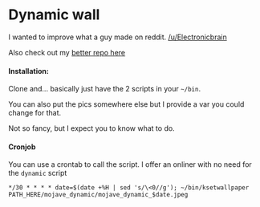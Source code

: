 # Dynamic wall

I wanted to improve what a guy made on reddit. [/u/Electronicbrain](https://www.reddit.com/r/unixporn/comments/a7mga5/plasma_a_clone_of_macos_mojaves_dynamic_wallpaper/)

Also check out my [better repo here](https://gitlab.com/RaitaroH/KDE-Terminal-Wallpaper-Changer)

#### Installation:  

Clone and... basically just have the 2 scripts in your `~/bin`. 

You can also put the pics somewhere else but I provide a var you could change for that.

Not so fancy, but I expect you to know what to do.

#### Cronjob

You can use a crontab to call the script. I offer an onliner with no need for the `dynamic` script
```
*/30 * * * * date=$(date +%H | sed 's/\<0//g'); ~/bin/ksetwallpaper PATH_HERE/mojave_dynamic/mojave_dynamic_$date.jpeg
```